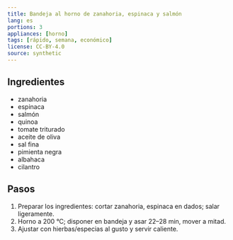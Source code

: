 ```yaml
---
title: Bandeja al horno de zanahoria, espinaca y salmón
lang: es
portions: 3
appliances: [horno]
tags: [rápido, semana, económico]
license: CC-BY-4.0
source: synthetic
---
```

## Ingredientes
- zanahoria
- espinaca
- salmón
- quinoa
- tomate triturado
- aceite de oliva
- sal fina
- pimienta negra
- albahaca
- cilantro

## Pasos
1. Preparar los ingredientes: cortar zanahoria, espinaca en dados; salar ligeramente.
2. Horno a 200 °C; disponer en bandeja y asar 22–28 min, mover a mitad.
3. Ajustar con hierbas/especias al gusto y servir caliente.
